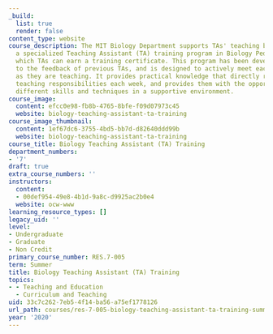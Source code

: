 ```yaml
---
_build:
  list: true
  render: false
content_type: website
course_description: The MIT Biology Department supports TAs' teaching by providing
  a specialized Teaching Assistant (TA) training program in Biology Pedagogy, for
  which TAs can earn a training certificate. This program has been developed in response
  to the feedback of previous TAs, and is designed to actively meet each TA's needs
  as they are teaching. It provides practical knowledge that directly relates to their
  teaching responsibilities each week, and provides them with the opportunity to practice
  different skills and techniques in a supportive environment.
course_image:
  content: efcc0e98-fb8b-4765-8bfe-f09d07973c45
  website: biology-teaching-assistant-ta-training
course_image_thumbnail:
  content: 1ef67dc6-3755-4bd5-bb7d-d82640ddd99b
  website: biology-teaching-assistant-ta-training
course_title: Biology Teaching Assistant (TA) Training
department_numbers:
- '7'
draft: true
extra_course_numbers: ''
instructors:
  content:
  - 00def954-49e8-4b1d-9a8c-d9925ac2b0e4
  website: ocw-www
learning_resource_types: []
legacy_uid: ''
level:
- Undergraduate
- Graduate
- Non Credit
primary_course_number: RES.7-005
term: Summer
title: Biology Teaching Assistant (TA) Training
topics:
- - Teaching and Education
  - Curriculum and Teaching
uid: 33c7c262-7eb5-4f14-ba56-a75ef1778126
url_path: courses/res-7-005-biology-teaching-assistant-ta-training-summer-2020
year: '2020'
---
```

